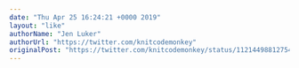 ```yaml
---
date: "Thu Apr 25 16:24:21 +0000 2019"
layout: "like"
authorName: "Jen Luker"
authorUrl: "https://twitter.com/knitcodemonkey"
originalPost: "https://twitter.com/knitcodemonkey/status/1121449881275486209"
---
```

